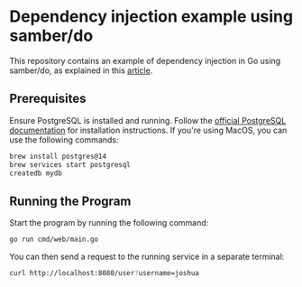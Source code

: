 # Dependency injection example using samber/do
This repository contains an example of dependency injection in Go using samber/do, as explained in this [article](todo).

## Prerequisites
Ensure PostgreSQL is installed and running. Follow the [official PostgreSQL documentation](https://www.postgresql.org/docs/14/tutorial.html) for installation instructions. If you're using MacOS, you can use the following commands:
```bash
brew install postgres@14
brew services start postgresql
createdb mydb
```

## Running the Program
Start the program by running the following command:
```bash
go run cmd/web/main.go
```

You can then send a request to the running service in a separate terminal:
```bash
curl http://localhost:8080/user?username=joshua
```
